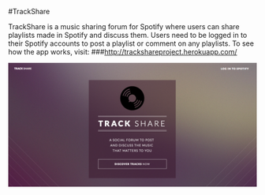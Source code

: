 #TrackShare

TrackShare is a music sharing forum for Spotify where users can share playlists made in Spotify and discuss them. Users need to be logged in to their Spotify accounts to post a playlist or comment on any playlists. To see how the app works, visit:
###http://trackshareproject.herokuapp.com/


![alt tag](https://github.com/darthvader1118/SpotifyForum/blob/master/Screenshots/Screen%20Shot%202016-12-03%20at%2010.15.46%20AM.png)



